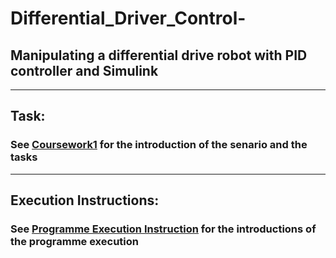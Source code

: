 # Differential_Driver_Control-

## Manipulating a differential drive robot with PID controller and Simulink 
******
## Task:
### See [Coursework1](https://github.com/alstondu/Differential_Driver_Control-/blob/main/Coursework1.pdf) for the introduction of the senario and the tasks
********
## Execution Instructions:
### See [Programme Execution Instruction](https://github.com/alstondu/Differential_Driver_Control-/blob/main/Programme_Execution_Instructions.pdf) for the introductions of the programme execution

